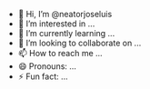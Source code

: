 - 👋 Hi, I’m @neatorjoseluis
- 👀 I’m interested in ...
- 🌱 I’m currently learning ...
- 💞️ I’m looking to collaborate on ...
- 📫 How to reach me ...
- 😄 Pronouns: ...
- ⚡ Fun fact: ...

<!---
neatorjoseluis/neatorjoseluis is a ✨ special ✨ repository because its `README.md` (this file) appears on your GitHub profile.
You can click the Preview link to take a look at your changes.
--->
